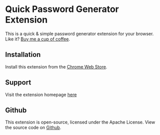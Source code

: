 # Quick Password Generator Extension
This is a quick & simple password generator extension for your browser. Like it? [Buy me a cup of coffee](https://endurtech.com/give-thanks/).

## Installation
Install this extension from the [Chrome Web Store](https://chrome.google.com/webstore/detail/cpmnnkbikkeanjdbcchlleebphfieijh).

## Support
Visit the extension homepage [here](https://endurtech.com/quick-password-generator-extension-chrome-web-store/)

## Github
This extension is open-source, licensed under the Apache License. View the source code on [Github](https://github.com/endurtech/quick-password-generator-extension).
